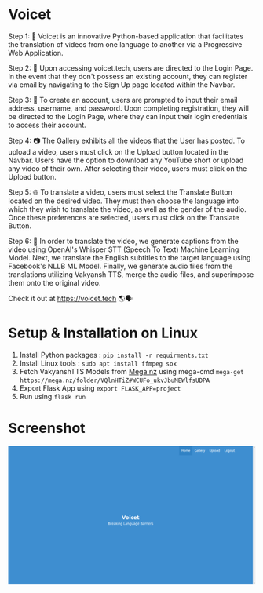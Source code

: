 # Voicet
Step 1: 🎥 Voicet is an innovative Python-based application that facilitates the translation of videos from one language to another via a Progressive Web Application.

Step 2: 🚪 Upon accessing voicet.tech, users are directed to the Login Page. In the event that they don't possess an existing account, they can register via email by navigating to the Sign Up page located within the Navbar.

Step 3: 📝 To create an account, users are prompted to input their email address, username, and password. Upon completing registration, they will be directed to the Login Page, where they can input their login credentials to access their account.

Step 4: 📷 The Gallery exhibits all the videos that the User has posted. To upload a video, users must click on the Upload button located in the Navbar. Users have the option to download any YouTube short or upload any video of their own. After selecting their video, users must click on the Upload button.

Step 5: 🌐 To translate a video, users must select the Translate Button located on the desired video. They must then choose the language into which they wish to translate the video, as well as the gender of the audio. Once these preferences are selected, users must click on the Translate Button.

Step 6: 🤖 In order to translate the video, we generate captions from the video using OpenAI's Whisper STT (Speech To Text) Machine Learning Model. Next, we translate the English subtitles to the target language using Facebook's NLLB ML Model. Finally, we generate audio files from the translations utilizing Vakyansh TTS, merge the audio files, and superimpose them onto the original video.

Check it out at https://voicet.tech 🌎🗣️

# Setup & Installation on Linux

1. Install Python packages : `pip install -r requirments.txt`
2. Install Linux tools : `sudo apt install ffmpeg sox`
3. Fetch VakyanshTTS Models from [Mega.nz](https://mega.nz/folder/VQlnHTiZ#WCUFo_ukvJbuMEWlfsUDPA) using mega-cmd `mega-get https://mega.nz/folder/VQlnHTiZ#WCUFo_ukvJbuMEWlfsUDPA`
4. Export Flask App using `export FLASK_APP=project`
5. Run using `flask run`

# Screenshot
![Voicet Homepage](Voicet-Homepage.png)

